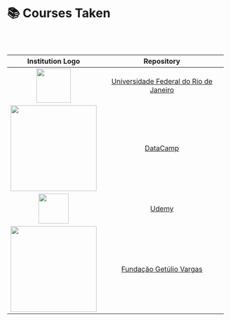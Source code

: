 # 📚 Courses Taken

<br><br>

| Institution Logo       | Repository | 
| :---:       |    :----:  |
| <img src="![image](https://user-images.githubusercontent.com/53838883/117236590-59cffa00-adff-11eb-950d-cd57ab4807e0.png)" width=80px/>  | [Universidade Federal do Rio de Janeiro](https://github.com/EricaFer/ECA---UFRJ) |   
| <img src="https://dka575ofm4ao0.cloudfront.net/pages-transactional_logos/retina/17180/regular.png" width=200px/>|  [DataCamp](https://github.com/EricaFer/Data-Camp-Courses) |   
| <img src="https://cdn.worldvectorlogo.com/logos/udemy-1.svg" width=70px/>  | [Udemy](https://github.com/EricaFer/Udemy-Courses)    |      
| <img src="https://logodownload.org/wp-content/uploads/2016/09/FGV-Logo-3.png" width=200px/>  |  [Fundação Getúlio Vargas](https://github.com/EricaFer/Deep-Learning-and-Applications)     |      
